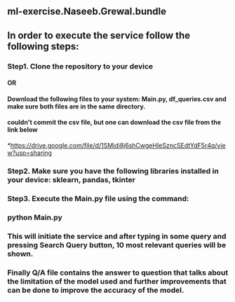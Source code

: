 ## ml-exercise.Naseeb.Grewal.bundle

## In order to execute the service follow the following steps:
### Step1. Clone the repository to your device
#### OR
#### Download the following files to your system: Main.py, df_queries.csv and make sure both files are in the same directory.
#### couldn't commit the csv file, but one can download the csv file from the link below
*https://drive.google.com/file/d/1SMidi8j6shCwgeHIeSzncSEdtYdF5r4q/view?usp=sharing

### Step2. Make sure you have the following libraries installed in your device: sklearn, pandas, tkinter

### Step3. Execute the Main.py file using the command: 
### python Main.py 
### This will initiate the service and after typing in some query and pressing Search Query button, 10 most relevant queries will be shown.


### Finally Q/A file contains the answer to question that talks about the limitation of the model used and further improvements that can be done to improve the accuracy of the model.
